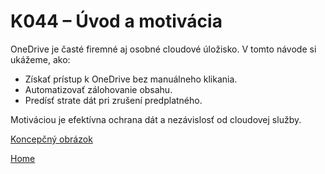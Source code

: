 # K044 – Úvod a motivácia

OneDrive je časté firemné aj osobné cloudové úložisko. V tomto návode si ukážeme, ako:

- Získať prístup k OneDrive bez manuálneho klikania.
- Automatizovať zálohovanie obsahu.
- Predísť strate dát pri zrušení predplatného.

Motiváciou je efektívna ochrana dát a nezávislosť od cloudovej služby.

[Koncepčný obrázok](./img/KNIFE_KM_TOPIC_Structure.drawio)

[Home](../index.md)